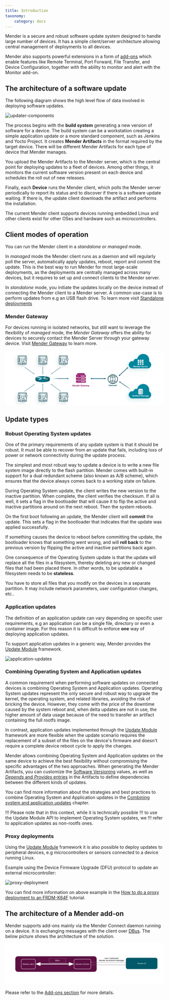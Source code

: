 ```yaml
---
title: Introduction
taxonomy:
    category: docs
---
```


Mender is a secure and robust software update system designed to handle
large number of devices. It has a simple client/server
architecture allowing central management of deployments to all devices.

Mender also supports powerful extensions in a form of
[add-ons](../../09.Add-ons/00.Overview/docs.md) which 
enable features like Remote Terminal, Port Forward, File Transfer,
and Device Configuration, together with the ability to monitor
and alert with the Monitor add-on.

## The architecture of a software update

The following diagram shows the high level flow of data involved in deploying
software updates.

![updater-components](updater-components.png)

The process begins with the **build system** generating a new version of
software for a device. The build system can be a workstation creating a simple
application update or a more standard component, such as Jenkins and Yocto
Project. It creates **Mender Artifacts** in the format required by the target
device. There will be different Mender Artifacts for each type of device that
Mender manages.

You upload the Mender Artifacts to the Mender server, which is the central point
for deploying updates to a fleet of devices. Among other things, it monitors the
current software version present on each device and schedules the roll out of
new releases.

Finally, each **Device** runs the Mender client, which polls the Mender server
periodically to report its status and to discover if there is a software update
waiting. If there is, the update client downloads the artifact and performs the
installation.

The current Mender client supports devices running embedded Linux and other
clients exist for other OSes and hardware such as microcontrollers.


## Client modes of operation

You can run the Mender client in a _standalone_ or _managed_ mode.

In _managed_ mode the Mender client runs as a daemon and will regularly poll the
server, automatically apply updates, reboot, report and commit the update. This
is the best way to run Mender for most large-scale deployments, as the
deployments are centrally managed across many devices, but it requires to set up
and connect clients to the Mender server.

In _standalone_ mode, you initiate the updates locally on the device instead of
connecting the Mender client to a Mender server. A common use-case is to perform
updates from e.g an USB flash drive. To learn more visit
[Standalone deployments](../../06.Artifact-creation/06.Standalone-deployment/docs.md)

### Mender Gateway

For devices running in isolated networks, but still want to leverage the
flexibility of _managed_ mode, the _Mender Gateway_ offers the ability for
devices to securely contact the Mender Server through your gateway device. Visit
[Mender Gateway](../../08.Server-integration/04.Mender-Gateway/docs.md) to
learn more.

![Mender Gateway](mender-gateway.png)


## Update types

### Robust Operating System updates

One of the primary requirements of any update system is that it should be robust.
It must be able to recover from an update that fails, including loss of power
or network connectivity during the update process.

The simplest and most robust way to update a device is to write a new file
system image directly to the flash partition. Mender comes with built-in support
for  a dual redundant scheme (also known as A/B scheme), which ensures that the
device always comes back to a working state on failure.

During Operating System update, the client writes the new version to the inactive
partition. When complete, the client verifies the checksum. If all is well, it
sets a flag in the bootloader that will cause it to flip the active and inactive
partitions around on the next reboot. Then the system reboots.

On the first boot following an update, the Mender client will **commit** the
update. This sets a flag in the bootloader that indicates that the update was
applied successfully.

If something causes the device to reboot before committing the update, the
bootloader knows that something went wrong, and will **roll back** to the
previous version by flipping the active and inactive partitions back again.

One consequence of the Operating System update is that the update will replace all the
files in a filesystem, thereby deleting any new or changed files that had been
placed there. In other words, to be updatable a filesystem needs to be
**stateless**.

You have to store all files that you modify on the devices in a separate
partition. It may include network parameters, user configuration changes, etc..


### Application updates

The definition of an application update can vary depending on specific user
requirements, e.g an application can be a single file, directory or even a
container image. For this reason it is difficult to enforce **one** way of
deploying application updates.

To support application updates in a generic way, Mender provides the [Update Module](../../06.Artifact-creation/08.Create-a-custom-Update-Module/docs.md) framework.

![application-updates](application-updates.png)


### Combining Operating System and Application updates

A common requirement when performing software updates on connected devices
is combining Operating System and Application updates. Operating System updates
represent the only secure and robust way to upgrade the kernel, the operating system,
and related libraries, avoiding the risk of bricking the device. However,
they come with the price of the downtime caused by the system reboot and,
when delta updates are not in use, the higher amount of data usage because
of the need to transfer an artifact containing the full rootfs image.

In contrast, application updates implemented through the
[Update Module](../../06.Artifact-creation/08.Create-a-custom-Update-Module/docs.md)
framework are more flexible when the update scenario requires the replacement
of a subset of the files on the device's firmware and doesn't require
a complete device reboot cycle to apply the changes.

Mender allows combining Operating System and Application updates on the same device
to achieve the best flexibility without compromising the specific advantages
of the two approaches. When generating the Mender Artifacts, you can customize
the [Software Versioning](../../06.Artifact-creation/09.Software-versioning/docs.md)
values, as well as [*Depends* and *Provides* entries](../03.Artifact/docs.md#provides-and-depends)
in the Artifacts to define dependencies between the different kinds of updates.

You can find more information about the strategies and best practices to 
combine Operating System and Application updates in the
[Combining system and application updates](../../06.Artifact-creation/03.Combining-system-and-application-updates/docs.md) chapter.

!!! Please note that in this context, while it is technically possible
!!! to use the Update Module API to implement Operating System updates, we
!!! refer to application updates as non-rootfs ones.


### Proxy deployments

Using the [Update Module](../../06.Artifact-creation/08.Create-a-custom-Update-Module/docs.md) framework
it is also possible to deploy updates to peripheral devices, e.g
microcontrollers or sensors connected to a device running Linux.

Example using the Device Firmware Upgrade (DFU) protocol to update an external
microcontroller:

![proxy-deployment](proxy-deployment.png)

You can find more information on above example in the
[How to do a proxy deployment to an FRDM-K64F](https://hub.mender.io/t/how-to-do-a-proxy-deployment-to-an-frdm-k64f-device-connected-to-a-raspberry-pi-3/1619?target=_blank) tutorial.


## The architecture of a Mender add-on

Mender supports add-ons mainly via the Mender Connect daemon running on a device.
It is exchanging messages with the client over [DBus](https://dbus.freedesktop.org/doc/api/html/).
The below picture shows the architecture of the solution.

![addon-architecture](addon-architecture-device.png)

Please refer to the [Add-ons section](../../09.Add-ons/00.Overview/docs.md) for more details.
